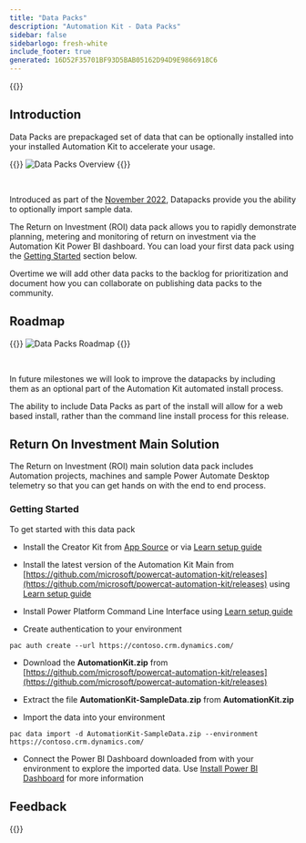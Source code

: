 ```yaml
---
title: "Data Packs"
description: "Automation Kit - Data Packs"
sidebar: false
sidebarlogo: fresh-white
include_footer: true
generated: 16D52F35701BF93D5BAB05162D94D9E9866918C6
---
```


{{<toc>}}

## Introduction

Data Packs are prepackaged set of data that can be optionally installed into your installed Automation Kit to accelerate your usage.

{{<border>}}
![Data Packs Overview](https://powercat-automation-kit.azureedge.net/releases/november-2022/DataPacks.svg)
{{</border>}}

<br/>

Introduced as part of the [November 2022](/en-gb/releases/november-2022), Datapacks provide you the ability to optionally import sample data.

The Return on Investment (ROI) data pack allows you to rapidly demonstrate planning, metering and monitoring of return on investment via the Automation Kit Power BI dashboard. You can load your first data pack using the [Getting Started](/en-gb#getting-started) section below.

Overtime we will add other data packs to the backlog for prioritization and document how you can collaborate on publishing data packs to the community.

## Roadmap

{{<border>}}
![Data Packs Roadmap](https://powercat-automation-kit.azureedge.net/releases/november-2022/DataPacks-WhatsNext.svg?v=1)
{{</border>}}

<br/>

In future milestones we will look to improve the datapacks by including them as an optional part of the Automation Kit automated install process.

The ability to include Data Packs as part of the install will allow for a web based install, rather than the command line install process for this release.

## Return On Investment Main Solution

The Return on Investment (ROI) main solution data pack includes Automation projects, machines and sample Power Automate Desktop telemetry so that you can get hands on with the end to end process.

### Getting Started

To get started with this data pack

- Install the Creator Kit from [App Source](https://appsource.microsoft.com/product/dynamics-365/microsoftpowercatarch.creatorkit1) or via [Learn setup guide](https://learn.microsoft.com/power-platform/guidance/creator-kit/setup)

- Install the latest version of the Automation Kit Main from [https://github.com/microsoft/powercat-automation-kit/releases](https://github.com/microsoft/powercat-automation-kit/releases) using [Learn setup guide](https://learn.microsoft.com/power-automate/guidance/automation-kit/setup/main)

- Install Power Platform Command Line Interface using [Learn setup guide](https://learn.microsoft.com/power-platform/developer/cli/introduction)

- Create authentication to your environment

```pwsh
pac auth create --url https://contoso.crm.dynamics.com/
```

- Download the **AutomationKit.zip** from [https://github.com/microsoft/powercat-automation-kit/releases](https://github.com/microsoft/powercat-automation-kit/releases)

- Extract the file **AutomationKit-SampleData.zip** from **AutomationKit.zip**

- Import the data into your environment

```pwsh
pac data import -d AutomationKit-SampleData.zip --environment https://contoso.crm.dynamics.com/ 
```

- Connect the Power BI Dashboard downloaded from with your environment to explore the imported data. Use [Install Power BI Dashboard](/en-gb/get-started/install-powerbi-dashboard) for more information

## Feedback

{{<questions name="/content/en-gb/features/datapacks.json" completed="Thank you for providing feedback" shownavigationbuttons="false" locale="en-gb">}}
